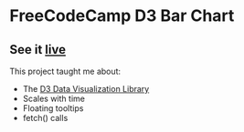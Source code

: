 # FreeCodeCamp D3 Bar Chart
## See it [live](https://mckelveygreg.github.io/d3-bar-chart-GDP/) 

This project taught me about:
- The [D3 Data Visualization Library](d3.org)
- Scales with time
- Floating tooltips
- fetch() calls
